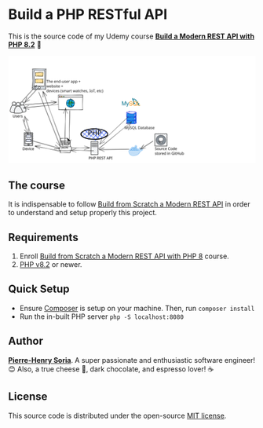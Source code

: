 # Build a PHP RESTful API

This is the source code of my Udemy course **[Build a Modern REST API with PHP 8.2](https://www.udemy.com/course/build-modern-php-api/)** 🚀

![Diagram showing example of REST API architecture](example-web-app-REST-API-architecture.svg)


## The course

It is indispensable to follow [Build from Scratch a Modern REST API](https://www.udemy.com/course/build-modern-php-api/) in order to understand and setup properly this project.


## Requirements

1. Enroll [Build from Scratch a Modern REST API with PHP 8](https://www.udemy.com/course/build-modern-php-api/) course.
2. [PHP v8.2](https://www.php.net/releases/8.2/en.php) or newer.


## Quick Setup

* Ensure [Composer](https://getcomposer.org) is setup on your machine. Then, run `composer install`
* Run the in-built PHP server `php -S localhost:8080`


## Author

**[Pierre-Henry Soria](https://ph7.me)**. A super passionate and enthusiastic software engineer! 😊 Also, a true cheese 🧀, dark chocolate, and espresso lover! ☕️


## License

This source code is distributed under the open-source [MIT license](https://opensource.org/licenses/MIT).
